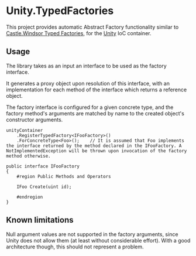 Unity.TypedFactories
====================

This project provides automatic Abstract Factory functionality similar to [Castle.Windsor Typed Factories](http://docs.castleproject.org/Default.aspx?Page=Typed-Factory-Facility&NS=Windsor&AspxAutoDetectCookieSupport=1), for the [Unity](http://unity.codeplex.com/) IoC container.

Usage
-----

The library takes as an input an interface to be used as the factory interface.

It generates a proxy object upon resolution of this interface, with an implementation for each method of the interface which returns a reference object.

The factory interface is configured for a given concrete type, and the factory method's arguments are matched by name to the created object's constructor arguments.

	unityContainer
		.RegisterTypedFactory<IFooFactory>()
		.ForConcreteType<Foo>();	// It is assumed that Foo implements the interface returned by the method declared in the IFooFactory. A NotImplementedException will be thrown upon invocation of the factory method otherwise.

	public interface IFooFactory
	{
		#region Public Methods and Operators

		IFoo Create(uint id);

		#endregion
	}
		
Known limitations
-----------------

Null argument values are not supported in the factory arguments, since Unity does not allow them (at least without considerable effort). With a good architecture though, this should not represent a problem.